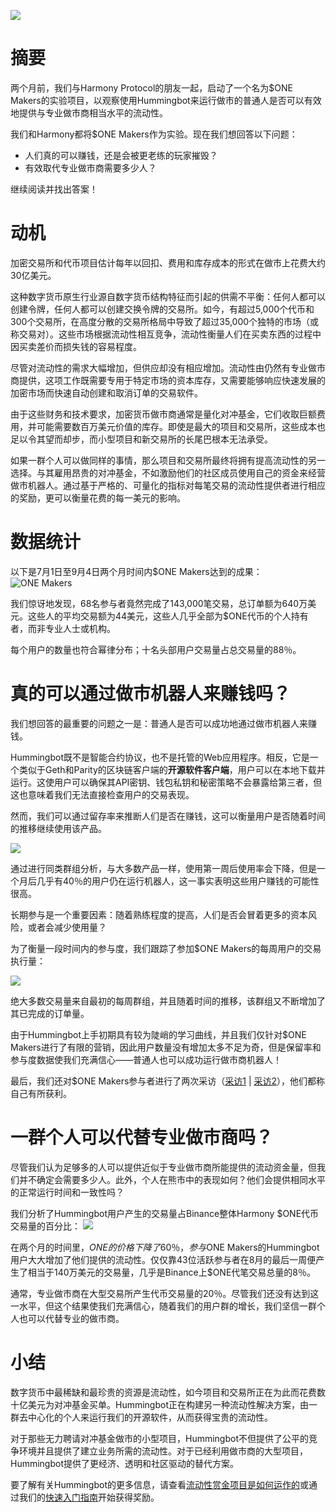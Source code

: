 ![](https://hummingbot.io/static/e8805bdc6f7be58c32e65937c58154a5/9ffca/cover.png)

# 摘要

两个月前，我们与Harmony Protocol的朋友一起，启动了一个名为$ONE Makers的实验项目，以观察使用Hummingbot来运行做市的普通人是否可以有效地提供与专业做市商相当水平的流动性。

我们和Harmony都将$ONE Makers作为实验。现在我们想回答以下问题：

- 人们真的可以赚钱，还是会被更老练的玩家摧毁？
- 有效取代专业做市商需要多少人？

继续阅读并找出答案！


# 动机

加密交易所和代币项目估计每年以回扣、费用和库存成本的形式在做市上花费大约30亿美元。

这种数字货币原生行业源自数字货币结构特征而引起的供需不平衡：任何人都可以创建令牌，任何人都可以创建交换令牌的交易所。如今，有超过5,000个代币和300个交易所，在高度分散的交易所格局中导致了超过35,000个独特的市场（或称交易对）。这些市场根据流动性相互竞争，流动性衡量人们在买卖东西的过程中因买卖差价而损失钱的容易程度。

尽管对流动性的需求大幅增加，但供应却没有相应增加。流动性由仍然有专业做市商提供，这项工作既需要专用于特定市场的资本库存，又需要能够响应快速发展的加密市场而快速自动创建和取消订单的交易软件。

由于这些财务和技术要求，加密货币做市商通常是量化对冲基金，它们收取巨额费用，并可能需要数百万美元价值的库存。即使是最大的项目和交易所，这些成本也足以令其望而却步，而小型项目和新交易所的长尾巴根本无法承受。

如果一群个人可以做同样的事情，那么项目和交易所最终将拥有提高流动性的另一选择。与其雇用昂贵的对冲基金，不如激励他们的社区成员使用自己的资金来经营做市机器人。通过基于严格的、可量化的指标对每笔交易的流动性提供者进行相应的奖励，更可以衡量花费的每一美元的影响。


# 数据统计

以下是7月1日至9月4日两个月时间内$ONE Makers达到的成果：
![ONE Makers](https://hummingbot.io/static/8de014949817fe161e528e3282e4ce76/ed7b0/overall.png)

我们惊讶地发现，68名参与者竟然完成了143,000笔交易，总订单额为640万美元。这些人的平均交易额为44美元，这些人几乎全部为$ONE代币的个人持有者，而非专业人士或机构。

每个用户的数量也符合幂律分布；十名头部用户交易量占总交易量的88％。


# 真的可以通过做市机器人来赚钱吗？

我们想回答的最重要的问题之一是：普通人是否可以成功地通过做市机器人来赚钱。

Hummingbot既不是智能合约协议，也不是托管的Web应用程序。相反，它是一个类似于Geth和Parity的区块链客户端的**开源软件客户端**，用户可以在本地下载并运行。这使用户可以确保其API密钥、钱包私钥和秘密策略不会暴露给第三者，但这也意味着我们无法直接检查用户的交易表现。

然而，我们可以通过留存率来推断人们是否在赚钱，这可以衡量用户是否随着时间的推移继续使用该产品。

![](https://hummingbot.io/static/8e7ce86b68595f544f95c2ea52d87072/ed7b0/retention.png)

通过进行同类群组分析，与大多数产品一样，使用第一周后使用率会下降，但是一个月后几乎有40％的用户仍在运行机器人，这一事实表明这些用户赚钱的可能性很高。

长期参与是一个重要因素：随着熟练程度的提高，人们是否会冒着更多的资本风险，或者会减少使用量？

为了衡量一段时间内的参与度，我们跟踪了参加$ONE Makers的每周用户的交易执行量：

![](https://hummingbot.io/static/a50cb28d162906d59a6a9b62dff5c9b5/ed7b0/cohorts.png)

绝大多数交易量来自最初的每周群组，并且随着时间的推移，该群组又不断增加了其已完成的订单量。

由于Hummingbot上手初期具有较为陡峭的学习曲线，并且我们仅针对$ONE Makers进行了有限的营销，因此用户数量没有增加太多不足为奇，但是保留率和参与度数据使我们充满信心——普通人也可以成功运行做市商机器人！

最后，我们还对$ONE Makers参与者进行了两次采访（[采访1](https://hummingbot.io/blog/2019-07-top-bounty-hunter-interview1/) | [采访2](https://hummingbot.io/blog/2019-09-top-bounty-hunter-interview2/)），他们都称自己有所获利。


# 一群个人可以代替专业做市商吗？

尽管我们认为足够多的人可以提供近似于专业做市商所能提供的流动资金量，但我们并不确定会需要多少人。此外，个人在熊市中的表现如何？他们会提供相同水平的正常运行时间和一致性吗？

我们分析了Hummingbot用户产生的交易量占Binance整体Harmony $ONE代币交易量的百分比：
![](https://hummingbot.io/static/6e8a2aa7e91261d8823afaf14a4b1e74/ed7b0/volume.png)

在两个月的时间里，$ONE的价格下降了60％，参与$ONE Makers的Hummingbot用户大大增加了他们提供的流动性。仅仅靠43位活跃参与者在8月的最后一周便产生了相当于140万美元的交易量，几乎是Binance上$ONE代笔交易总量的8％。

通常，专业做市商在大型交易所产生代币交易量的20％。尽管我们还没有达到这一水平，但这个结果使我们充满信心，随着我们的用户群的增长，我们坚信一群个人也可以代替专业的做市商。


# 小结

数字货币中最稀缺和最珍贵的资源是流动性，如今项目和交易所正在为此而花费数十亿美元为对冲基金买单。Hummingbot正在构建另一种流动性解决方案，由一群去中心化的个人来运行我们的开源软件，从而获得宝贵的流动性。

对于那些无力聘请对冲基金做市的小型项目，Hummingbot不但提供了公平的竞争环境并且提供了建立业务所需的流动性。对于已经利用做市商的大型项目，Hummingbot提供了更经济、透明和社区驱动的替代方案。

要了解有关Hummingbot的更多信息，请查看[流动性赏金项目是如何运作的](https://hummingbot.io/liquidity-bounties/)或通过我们的[快速入门指南](https://docs.hummingbot.io/quickstart/)开始获得奖励。
